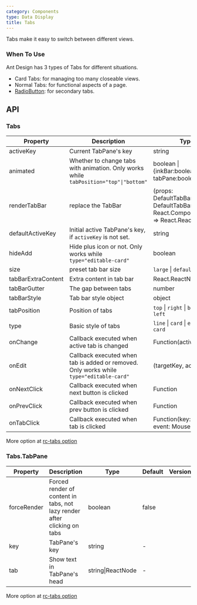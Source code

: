 ```yaml
---
category: Components
type: Data Display
title: Tabs
---
```


Tabs make it easy to switch between different views.

### When To Use

Ant Design has 3 types of Tabs for different situations.

- Card Tabs: for managing too many closeable views.
- Normal Tabs: for functional aspects of a page.
- [RadioButton](/components/radio/#components-radio-demo-radiobutton): for secondary tabs.

## API

### Tabs

| Property | Description | Type | Default | Version |
| --- | --- | --- | --- | --- |
| activeKey | Current TabPane's key | string | - |  |
| animated | Whether to change tabs with animation. Only works while `tabPosition="top"\|"bottom"` | boolean \| {inkBar:boolean, tabPane:boolean} | `true`, `false` when `type="card"` |  |
| renderTabBar | replace the TabBar | (props: DefaultTabBarProps, DefaultTabBar: React.ComponentClass) => React.ReactElement | - | 3.9.0 |
| defaultActiveKey | Initial active TabPane's key, if `activeKey` is not set. | string | - |  |
| hideAdd | Hide plus icon or not. Only works while `type="editable-card"` | boolean | `false` |  |
| size | preset tab bar size | `large` \| `default` \| `small` | `default` |  |
| tabBarExtraContent | Extra content in tab bar | React.ReactNode | - |  |
| tabBarGutter | The gap between tabs | number | - | 3.2.0 |
| tabBarStyle | Tab bar style object | object | - |  |
| tabPosition | Position of tabs | `top` \| `right` \| `bottom` \| `left` | `top` |  |
| type | Basic style of tabs | `line` \| `card` \| `editable-card` | `line` |  |
| onChange | Callback executed when active tab is changed | Function(activeKey) {} | - |  |
| onEdit | Callback executed when tab is added or removed. Only works while `type="editable-card"` | (targetKey, action): void | - |  |
| onNextClick | Callback executed when next button is clicked | Function | - |  |
| onPrevClick | Callback executed when prev button is clicked | Function | - |  |
| onTabClick | Callback executed when tab is clicked | Function(key: string, event: MouseEvent) | - |  |

More option at [rc-tabs option](https://github.com/react-component/tabs#tabs)

### Tabs.TabPane

| Property | Description | Type | Default | Version |
| --- | --- | --- | --- | --- |
| forceRender | Forced render of content in tabs, not lazy render after clicking on tabs | boolean | false |  |
| key | TabPane's key | string | - |  |
| tab | Show text in TabPane's head | string\|ReactNode | - |  |

More option at [rc-tabs option](https://github.com/react-component/tabs#tabpane)
